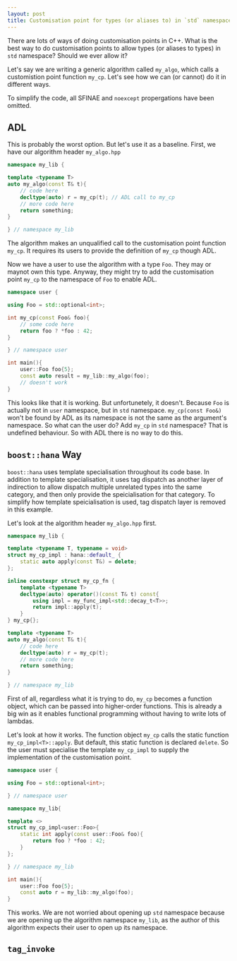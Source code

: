 ```yaml
---
layout: post
title: Customisation point for types (or aliases to) in `std` namespace 
---
```


There are lots of ways of doing customisation points in C++. What is the best way to do customisation points to allow types (or aliases to types) in `std` namespace? Should we ever allow it?

Let's say we are writing a generic algorithm called `my_algo`, which calls a customistion point function `my_cp`. Let's see how we can (or cannot) do it in different ways.

To simplify the code, all SFINAE and `noexcept` propergations have been omitted.

## ADL

This is probably the worst option. But let's use it as a baseline. First, we have our algorithm header `my_algo.hpp`

```cpp
namespace my_lib {

template <typename T>
auto my_algo(const T& t){
    // code here
    decltype(auto) r = my_cp(t); // ADL call to my_cp
    // more code here
    return something;
}

} // namespace my_lib
```

The algorithm makes an unqualified call to the customisation point function `my_cp`. It requires its users to provide the definition of `my_cp` though ADL.

Now we have a user to use the algorithm with a type `Foo`. They may or maynot own this type. Anyway, they might try to add the customisation point `my_cp` to the namespace of `Foo` to enable ADL.

```cpp
namespace user {

using Foo = std::optional<int>;

int my_cp(const Foo& foo){
    // some code here
    return foo ? *foo : 42;
}

} // namespace user

int main(){
    user::Foo foo{5};
    const auto result = my_lib::my_algo(foo);
    // doesn't work
}

```

This looks like that it is working. But unfortunetely, it doesn't. Because `Foo` is actually not in `user` namespace, but in `std` namespace. `my_cp(const Foo&)` won't be found by ADL as its namespace is not the same as the argument's namespace. So what can the user do? Add `my_cp` in `std` namespace? That is undefined behaviour. So with ADL there is no way to do this.

## `boost::hana` Way

`boost::hana` uses template specialisation throughout its code base. In addition to template specialisation, it uses tag dispatch as another layer of indirection to allow dispatch multiple unrelated types into the same category, and then only provide the speicialisation for that category. To simplify how template speicialisation is used, tag dispatch layer is removed in this example.

Let's look at the algorithm header `my_algo.hpp` first.

```cpp
namespace my_lib {

template <typename T, typename = void>
struct my_cp_impl : hana::default_ {
    static auto apply(const T&) = delete;
};

inline constexpr struct my_cp_fn {
    template <typename T>
    decltype(auto) operator()(const T& t) const{
        using impl = my_func_impl<std::decay_t<T>>;
        return impl::apply(t);
    }
} my_cp{};

template <typename T>
auto my_algo(const T& t){
    // code here
    decltype(auto) r = my_cp(t);
    // more code here
    return something;
}

} // namespace my_lib
```

First of all, regardless what it is trying to do, `my_cp` becomes a function object, which can be passed into higher-order functions. This is already a big win as it enables functional programming without having to write lots of lambdas.

Let's look at how it works. The function object `my_cp` calls the static function `my_cp_impl<T>::apply`. But default, this static function is declared `delete`. So the user must specialise the template `my_cp_impl` to supply the implementation of the customisation point.

```cpp
namespace user {

using Foo = std::optional<int>;

} // namespace user

namespace my_lib{

template <>
struct my_cp_impl<user::Foo>{
    static int apply(const user::Foo& foo){
        return foo ? *foo : 42;
    }
};

} // namespace my_lib

int main(){
    user::Foo foo{5};
    const auto r = my_lib::my_algo(foo);
}
```

This works. We are not worried about opening up `std` namespace because we are opening up the algorithm namespace `my_lib`, as the author of this algorithm expects their user to open up its namespace.

## `tag_invoke`